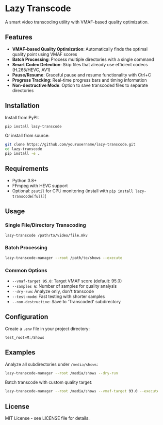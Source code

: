 # Lazy Transcode

A smart video transcoding utility with VMAF-based quality optimization.

## Features

- **VMAF-based Quality Optimization**: Automatically finds the optimal quality point using VMAF scores
- **Batch Processing**: Process multiple directories with a single command
- **Smart Codec Detection**: Skip files that already use efficient codecs (H.265/HEVC, AV1)
- **Pause/Resume**: Graceful pause and resume functionality with Ctrl+C
- **Progress Tracking**: Real-time progress bars and timing information
- **Non-destructive Mode**: Option to save transcoded files to separate directories

## Installation

Install from PyPI:

```bash
pip install lazy-transcode
```

Or install from source:

```bash
git clone https://github.com/yourusername/lazy-transcode.git
cd lazy-transcode
pip install -e .
```

## Requirements

- Python 3.8+
- FFmpeg with HEVC support
- Optional: `psutil` for CPU monitoring (install with `pip install lazy-transcode[full]`)

## Usage

### Single File/Directory Transcoding

```bash
lazy-transcode /path/to/video/file.mkv
```

### Batch Processing

```bash
lazy-transcode-manager --root /path/to/shows --execute
```

### Common Options

- `--vmaf-target 95.0`: Target VMAF score (default: 95.0)
- `--samples 6`: Number of samples for quality analysis
- `--dry-run`: Analyze only, don't transcode
- `--test-mode`: Fast testing with shorter samples
- `--non-destructive`: Save to 'Transcoded' subdirectory

## Configuration

Create a `.env` file in your project directory:

```env
test_root=M:/Shows
```

## Examples

Analyze all subdirectories under `/media/shows`:
```bash
lazy-transcode-manager --root /media/shows --dry-run
```

Batch transcode with custom quality target:
```bash
lazy-transcode-manager --root /media/shows --vmaf-target 93.0 --execute
```

## License

MIT License - see LICENSE file for details.
